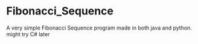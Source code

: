 # Fibonacci_Sequence
A very simple Fibonacci Sequence program made in both java and python. might try C# later
